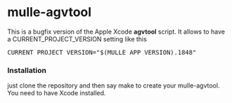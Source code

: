 # mulle-agvtool

This is a bugfix version of the Apple Xcode <b>agvtool</b> script. It allows to have a CURRENT_PROJECT_VERSION setting like this

<pre>CURRENT_PROJECT_VERSION="$(MULLE_APP_VERSION).1848"</pre>

### Installation

just clone the repository and then say make to create your mulle-agvtool. You need to have Xcode installed. 

